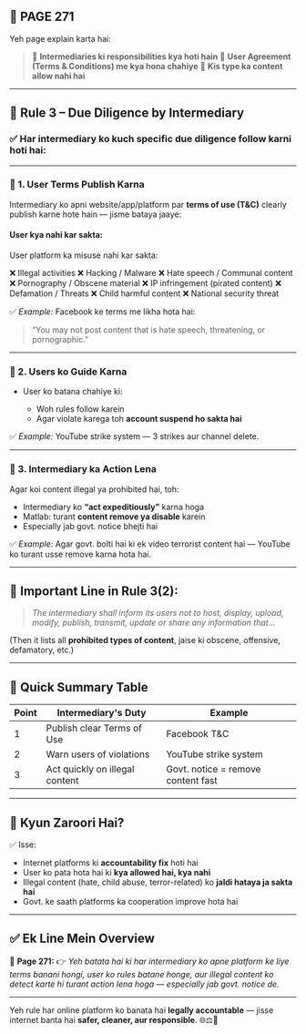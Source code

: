 ## 📄 **PAGE 271**

Yeh page explain karta hai:

> 🔹 **Intermediaries ki responsibilities kya hoti hain**
> 🔹 **User Agreement (Terms & Conditions) me kya hona chahiye**
> 🔹 **Kis type ka content allow nahi hai**

---

## 🔹 **Rule 3 – Due Diligence by Intermediary**

### ✅ Har intermediary ko kuch specific **due diligence** follow karni hoti hai:

---

### 🔸 1. **User Terms Publish Karna**

Intermediary ko apni website/app/platform par **terms of use (T\&C)** clearly publish karne hote hain — jisme bataya jaaye:

#### User kya nahi kar sakta:

User platform ka misuse nahi kar sakta:

❌ Illegal activities
❌ Hacking / Malware
❌ Hate speech / Communal content
❌ Pornography / Obscene material
❌ IP infringement (pirated content)
❌ Defamation / Threats
❌ Child harmful content
❌ National security threat

✅ *Example:*
Facebook ke terms me likha hota hai:

> “You may not post content that is hate speech, threatening, or pornographic.”

---

### 🔸 2. **Users ko Guide Karna**

* User ko batana chahiye ki:

  * Woh rules follow karein
  * Agar violate karega toh **account suspend ho sakta hai**

✅ *Example:*
YouTube strike system — 3 strikes aur channel delete.

---

### 🔸 3. **Intermediary ka Action Lena**

Agar koi content illegal ya prohibited hai, toh:

* Intermediary ko **“act expeditiously”** karna hoga
* Matlab: turant **content remove ya disable** karein
* Especially jab govt. notice bhejti hai

✅ *Example:*
Agar govt. bolti hai ki ek video terrorist content hai — YouTube ko turant usse remove karna hota hai.

---

## 🔹 **Important Line in Rule 3(2):**

> *The intermediary shall inform its users not to host, display, upload, modify, publish, transmit, update or share any information that…*

(Then it lists all **prohibited types of content**, jaise ki obscene, offensive, defamatory, etc.)

---

## 🧩 **Quick Summary Table**

| Point | Intermediary's Duty            | Example                            |
| ----- | ------------------------------ | ---------------------------------- |
| 1     | Publish clear Terms of Use     | Facebook T\&C                      |
| 2     | Warn users of violations       | YouTube strike system              |
| 3     | Act quickly on illegal content | Govt. notice = remove content fast |

---

## 🔹 **Kyun Zaroori Hai?**

✅ Isse:

* Internet platforms ki **accountability fix** hoti hai
* User ko pata hota hai ki **kya allowed hai, kya nahi**
* Illegal content (hate, child abuse, terror-related) ko **jaldi hataya ja sakta hai**
* Govt. ke saath platforms ka cooperation improve hota hai

---

## ✅ **Ek Line Mein Overview**

📌 **Page 271:**
👉 *Yeh batata hai ki har intermediary ko apne platform ke liye terms banani hongi, user ko rules batane honge, aur illegal content ko detect karte hi turant action lena hoga — especially jab govt. notice de.*

---

Yeh rule har online platform ko banata hai **legally accountable** — jisse internet banta hai **safer, cleaner, aur responsible**. 🌐⚖️🧹
